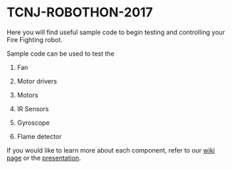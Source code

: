 # TCNJ-ROBOTHON-2017

Here you will find useful sample code to begin testing and controlling your Fire Fighting robot.

Sample code can be used to test the

1. Fan

2. Motor drivers

3. Motors

4. IR Sensors

5. Gyroscope

6. Flame detector



If you would like to learn more about each component, refer to our [wiki page](https://github.com/mun94/TCNJ-ROBOTHON-2017/wiki) or the [presentation](https://docs.google.com/a/tcnj.edu/presentation/d/1QqkFgwnVxqzFXUHszKv53JQMVu9T3g4QhBWeQj0fjsc/edit?usp=sharing).

